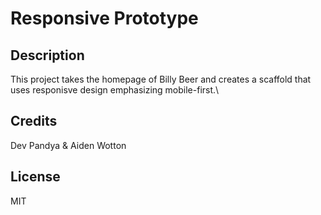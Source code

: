 # Responsive Prototype 

## Description
This project takes the homepage of Billy Beer and creates a scaffold that uses responisve design emphasizing mobile-first.\

## Credits
Dev Pandya & Aiden Wotton

## License
MIT